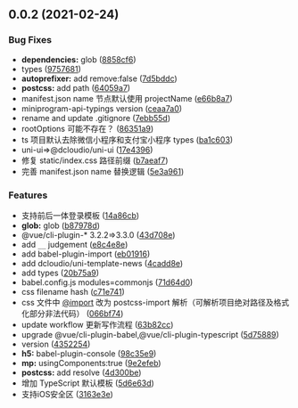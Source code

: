 ## 0.0.2 (2021-02-24)


### Bug Fixes

* **dependencies:** glob ([8858cf6](https://git.owoit.com/open/uni-app-preset/commits/8858cf6515c1b0e22ed96109dbaedda5f250b3b7))
* types ([9757681](https://git.owoit.com/open/uni-app-preset/commits/9757681e61a2e79a42bfc5cf09f81fc94b519fef))
* **autoprefixer:** add remove:false ([7d5bddc](https://git.owoit.com/open/uni-app-preset/commits/7d5bddcc24f4439b1e4ba5c2b10f75db64d672db))
* **postcss:** add path ([64059a7](https://git.owoit.com/open/uni-app-preset/commits/64059a732f2d28bb1f561e7fc610b6befde09371))
* manifest.json name 节点默认使用 projectName ([e66b8a7](https://git.owoit.com/open/uni-app-preset/commits/e66b8a73937a0164091e87f8bc8bce8a2d34d5cf))
* miniprogram-api-typings version ([ceaa7a0](https://git.owoit.com/open/uni-app-preset/commits/ceaa7a097b89c4f62ba7994625d305798053d548))
* rename and update .gitignore ([7ebb55d](https://git.owoit.com/open/uni-app-preset/commits/7ebb55da28857c47241d4067d652e8bde798d64e))
* rootOptions 可能不存在？ ([86351a9](https://git.owoit.com/open/uni-app-preset/commits/86351a9f73a43a6145ceb62e6a6e2305462224c6))
* ts 项目默认去除微信小程序和支付宝小程序 types ([ba1c603](https://git.owoit.com/open/uni-app-preset/commits/ba1c6033d01116f120726223f330e98bdddc4c29))
* uni-ui=>@dcloudio/uni-ui ([17e4396](https://git.owoit.com/open/uni-app-preset/commits/17e4396c78c271ec180843b285ee9e624146dcc4))
* 修复 static/index.css 路径前缀 ([b7aeaf7](https://git.owoit.com/open/uni-app-preset/commits/b7aeaf7ba061f0cf99bd1dc9803e9767bc0359cb))
* 完善 manifest.json name 替换逻辑 ([5e3a961](https://git.owoit.com/open/uni-app-preset/commits/5e3a96118200de1c220c89ff223ae05433460619))


### Features

* 支持前后一体登录模板 ([14a86cb](https://git.owoit.com/open/uni-app-preset/commits/14a86cb305010696ec296178507e7472b5c6a4b5))
* **glob:** glob ([b87978d](https://git.owoit.com/open/uni-app-preset/commits/b87978dbf66ccd3d978e9f4af63591104ea7874a))
* @vue/cli-plugin-* 3.2.2=>3.3.0 ([43d708e](https://git.owoit.com/open/uni-app-preset/commits/43d708e43f70ae5eeef9586b5c7bdb0e59384669))
* add `__` judgement ([e8c4e8e](https://git.owoit.com/open/uni-app-preset/commits/e8c4e8e16a27bf01ec8309d07740ed1291e1a32b))
* add babel-plugin-import ([eb01916](https://git.owoit.com/open/uni-app-preset/commits/eb01916a22f9080ffd1d317f6b1ddce325f314a3))
* add dcloudio/uni-template-news ([4cadd8e](https://git.owoit.com/open/uni-app-preset/commits/4cadd8e02c87e1090600c7d05b58e6463878e29a))
* add types ([20b75a9](https://git.owoit.com/open/uni-app-preset/commits/20b75a99e3de2bb73af482bbbfd3f4b27a434ca7))
* babel.config.js modules=commonjs ([71d64d0](https://git.owoit.com/open/uni-app-preset/commits/71d64d038dc8b5751eab32bdfe27c3fb21f9fb13))
* css filename hash ([c71e741](https://git.owoit.com/open/uni-app-preset/commits/c71e741b89066a3a9a3475a904b0f988683a5fbf))
* css 文件中 [@import](https://git.owoit.com/import) 改为 postcss-import 解析（可解析项目绝对路径及格式化部分非法代码） ([066bf74](https://git.owoit.com/open/uni-app-preset/commits/066bf74b4494e493e38946f7041006820ee28537))
* update workflow 更新写作流程 ([63b82cc](https://git.owoit.com/open/uni-app-preset/commits/63b82cc68ebbdb8d42a531bb0fa7793fc8793d72))
* upgrade @vue/cli-plugin-babel,@vue/cli-plugin-typescript ([5d75889](https://git.owoit.com/open/uni-app-preset/commits/5d758892c99e83a9700064deb82d733740719749))
* version ([4352254](https://git.owoit.com/open/uni-app-preset/commits/43522541276b07682ec5428d4cd5300db1016aac))
* **h5:** babel-plugin-console ([98c35e9](https://git.owoit.com/open/uni-app-preset/commits/98c35e9daad8dda1e85781ef4a3fb5e9ab0e3ac2))
* **mp:** usingComponents:true ([9e2efeb](https://git.owoit.com/open/uni-app-preset/commits/9e2efeb997d3646e3496168d3e66e147ae4f57ae))
* **postcss:** add resolve ([4d300be](https://git.owoit.com/open/uni-app-preset/commits/4d300beed7183dd4baed1dfc42d3f70574410b2d))
* 增加 TypeScript 默认模板 ([5d6e63d](https://git.owoit.com/open/uni-app-preset/commits/5d6e63dca43de2b5e9d3b96d11ec421f80554758))
* 支持iOS安全区 ([3163e3e](https://git.owoit.com/open/uni-app-preset/commits/3163e3e3835238b3b8e682718bd25261d62a5711))



